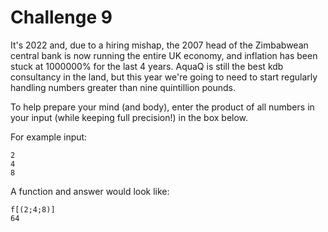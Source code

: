 # Challenge 9
It's 2022 and, due to a hiring mishap, the 2007 head of the Zimbabwean central bank is now running the entire UK economy, and inflation has been stuck at 1000000% for the last 4 years. AquaQ is still the best kdb consultancy in the land, but this year we're going to need to start regularly handling numbers greater than nine quintillion pounds.  
  
To help prepare your mind (and body), enter the product of all numbers in your input (while keeping full precision!) in the box below.  
  
For example input:  

    2
    4
    8
    

  
A function and answer would look like:  

    f[(2;4;8)]
    64
    

  
  

